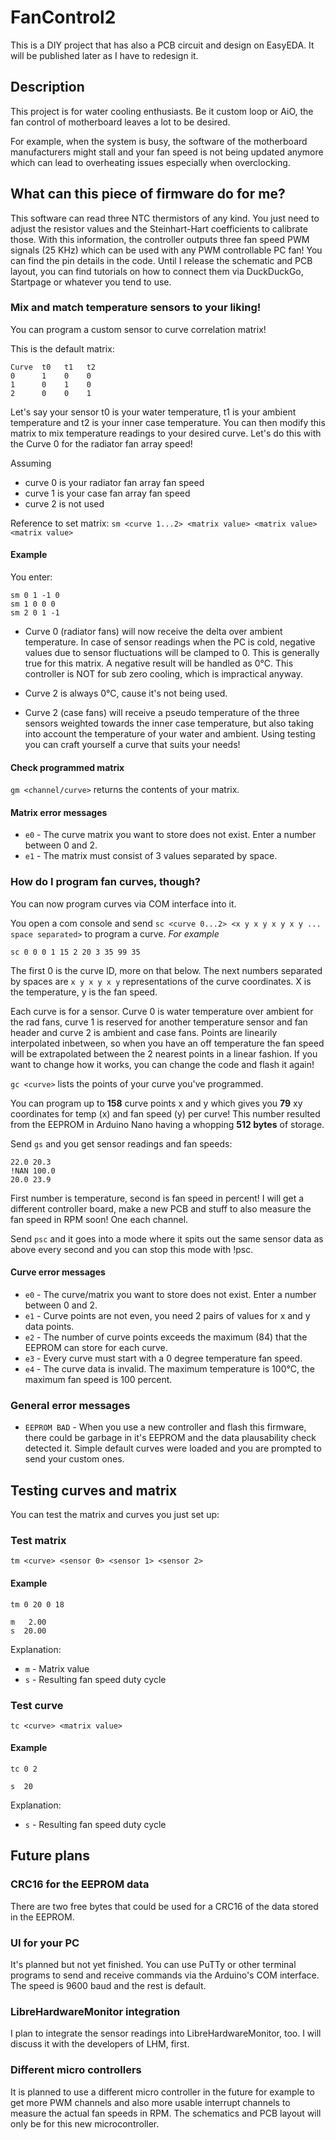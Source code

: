 # FanControl2
This is a DIY project that has also a PCB circuit and design on EasyEDA. It will be published later as I have to redesign it.
## Description
This project is for water cooling enthusiasts. Be it custom loop or AiO, the fan control of motherboard leaves a lot to be desired.

For example, when the system is busy, the software of the motherboard manufacturers might stall and your fan speed is not being updated anymore which can lead to overheating issues especially when overclocking.

## What can this piece of firmware do for me?
This software can read three NTC thermistors of any kind. You just need to adjust the resistor values and the Steinhart-Hart coefficients to calibrate those. With this information, the controller outputs three fan speed PWM signals (25 KHz) which can be used with any PWM controllable PC fan! You can find the pin details in the code. Until I release the schematic and PCB layout, you can find tutorials on how to connect them via DuckDuckGo, Startpage or whatever you tend to use.

### Mix and match temperature sensors to your liking!

You can program a custom sensor to curve correlation matrix!

This is the default matrix:
```
Curve  t0   t1   t2
0      1    0    0
1      0    1    0
2      0    0    1
```

Let's say your sensor t0 is your water temperature, t1 is your ambient temperature and t2 is your inner case temperature. You can then modify this matrix to mix temperature readings to your desired curve. Let's do this with the Curve 0 for the radiator fan array speed!

Assuming
* curve 0 is your radiator fan array fan speed
* curve 1 is your case fan array fan speed
* curve 2 is not used

Reference to set matrix: `sm <curve 1...2> <matrix value> <matrix value> <matrix value>`

#### Example
You enter:
```
sm 0 1 -1 0
sm 1 0 0 0
sm 2 0 1 -1
```
* Curve 0 (radiator fans) will now receive the delta over ambient temperature. In case of sensor readings when the PC is cold, negative values due to sensor fluctuations will be clamped to 0. This is generally true for this matrix. A negative result will be handled as 0°C. This controller is NOT for sub zero cooling, which is impractical anyway.

* Curve 2 is always 0°C, cause it's not being used.

* Curve 2 (case fans) will receive a pseudo temperature of the three sensors weighted towards the inner case temperature, but also taking into account the temperature of your water and ambient. Using testing you can craft yourself a curve that suits your needs!

#### Check programmed matrix
`gm <channel/curve>` returns the contents of your matrix.

#### Matrix error messages
* `e0` - The curve matrix you want to store does not exist. Enter a number between 0 and 2.
* `e1` - The matrix must consist of 3 values separated by space.

### How do I program fan curves, though?
You can now program curves via COM interface into it.

You open a com console and send
`sc <curve 0...2> <x y x y x y x y ... space separated>` to program a curve.
*For example*
```
sc 0 0 0 1 15 2 20 3 35 99 35
```
The first 0 is the curve ID, more on that below. The next numbers separated by spaces are `x y x y x y` representations of the curve coordinates. X is the temperature, y is the fan speed.

Each curve is for a sensor. Curve 0 is water temperature over ambient for the rad fans, curve 1 is reserved for another temperature sensor and fan header and curve 2 is ambient and case fans. Points are linearily interpolated inbetween, so when you have an off temperature the fan speed will be extrapolated between the 2 nearest points in a linear fashion. If you want to change how it works, you can change the code and flash it again!

`gc <curve>` lists the points of your curve you've programmed.

You can program up to **158** curve points x and y which gives you **79** xy coordinates for temp (x) and fan speed (y) per curve!
This number resulted from the EEPROM in Arduino Nano having a whopping **512 bytes** of storage.

Send `gs` and you get sensor readings and fan speeds:

```
22.0 20.3
!NAN 100.0
20.0 23.9
```

First number is temperature, second is fan speed in percent! I will get a different controller board, make a new PCB and stuff to also measure the fan speed in RPM soon! One each channel.

Send `psc` and it goes into a mode where it spits out the same sensor data as above every second and you can stop this mode with !psc.

#### Curve error messages
* `e0` - The curve/matrix you want to store does not exist. Enter a number between 0 and 2.
* `e1` - Curve points are not even, you need 2 pairs of values for x and y data points.
* `e2` - The number of curve points exceeds the maximum (84) that the EEPROM can store for each curve.
* `e3` - Every curve must start with a 0 degree temperature fan speed.
* `e4` - The curve data is invalid. The maximum temperature is 100°C, the maximum fan speed is 100 percent.

### General error messages
* `EEPROM BAD` - When you use a new controller and flash this firmware, there could be garbage in it's EEPROM and the data plausability check detected it. Simple default curves were loaded and you are prompted to send your custom ones.

## Testing curves and matrix
You can test the matrix and curves you just set up:

### Test matrix
`tm <curve> <sensor 0> <sensor 1> <sensor 2>`
#### Example
`tm 0 20 0 18`
```
m   2.00
s  20.00
```

Explanation:
* `m` - Matrix value
* `s` - Resulting fan speed duty cycle

### Test curve
`tc <curve> <matrix value>`
#### Example
`tc 0 2`
```
s  20
```
Explanation:
* `s` - Resulting fan speed duty cycle

## Future plans
### CRC16 for the EEPROM data
There are two free bytes that could be used for a CRC16 of the data stored in the EEPROM.

### UI for your PC
It's planned but not yet finished.
You can use PuTTy or other terminal programs to send and receive commands via the Arduino's COM interface. The speed is 9600 baud and the rest is default.

### LibreHardwareMonitor integration
I plan to integrate the sensor readings into LibreHardwareMonitor, too. I will discuss it with the developers of LHM, first.

### Different micro controllers
It is planned to use a different micro controller in the future for example to get more PWM channels and also more usable interrupt channels to measure the actual fan speeds in RPM. The schematics and PCB layout will only be for this new microcontroller.